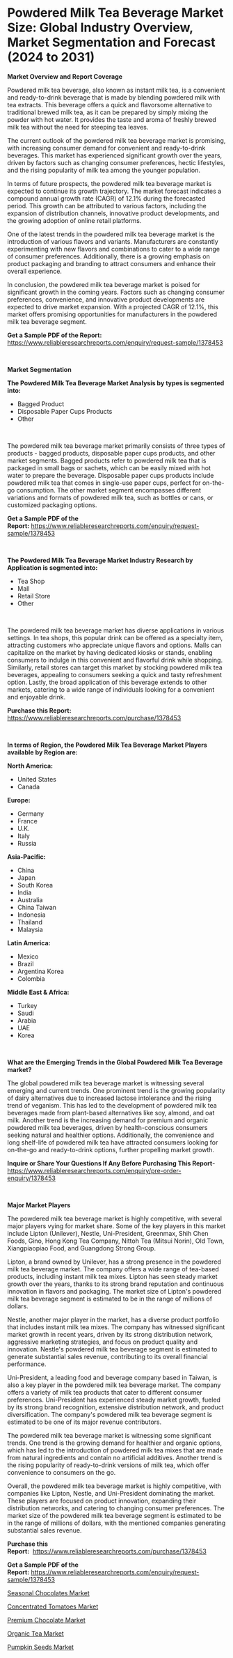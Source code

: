 <p><h1>Powdered Milk Tea Beverage Market Size: Global Industry Overview, Market Segmentation and Forecast (2024 to 2031)</h1></p><p><strong>Market Overview and Report Coverage</strong></p>
<p><p>Powdered milk tea beverage, also known as instant milk tea, is a convenient and ready-to-drink beverage that is made by blending powdered milk with tea extracts. This beverage offers a quick and flavorsome alternative to traditional brewed milk tea, as it can be prepared by simply mixing the powder with hot water. It provides the taste and aroma of freshly brewed milk tea without the need for steeping tea leaves.</p><p>The current outlook of the powdered milk tea beverage market is promising, with increasing consumer demand for convenient and ready-to-drink beverages. This market has experienced significant growth over the years, driven by factors such as changing consumer preferences, hectic lifestyles, and the rising popularity of milk tea among the younger population.</p><p>In terms of future prospects, the powdered milk tea beverage market is expected to continue its growth trajectory. The market forecast indicates a compound annual growth rate (CAGR) of 12.1% during the forecasted period. This growth can be attributed to various factors, including the expansion of distribution channels, innovative product developments, and the growing adoption of online retail platforms.</p><p>One of the latest trends in the powdered milk tea beverage market is the introduction of various flavors and variants. Manufacturers are constantly experimenting with new flavors and combinations to cater to a wide range of consumer preferences. Additionally, there is a growing emphasis on product packaging and branding to attract consumers and enhance their overall experience.</p><p>In conclusion, the powdered milk tea beverage market is poised for significant growth in the coming years. Factors such as changing consumer preferences, convenience, and innovative product developments are expected to drive market expansion. With a projected CAGR of 12.1%, this market offers promising opportunities for manufacturers in the powdered milk tea beverage segment.</p></p>
<p><strong>Get a Sample PDF of the Report:</strong> <a href="https://www.reliableresearchreports.com/enquiry/request-sample/1378453">https://www.reliableresearchreports.com/enquiry/request-sample/1378453</a></p>
<p>&nbsp;</p>
<p><strong>Market Segmentation</strong></p>
<p><strong>The Powdered Milk Tea Beverage Market Analysis by types is segmented into:</strong></p>
<p><ul><li>Bagged Product</li><li>Disposable Paper Cups Products</li><li>Other</li></ul></p>
<p>&nbsp;</p>
<p><p>The powdered milk tea beverage market primarily consists of three types of products - bagged products, disposable paper cups products, and other market segments. Bagged products refer to powdered milk tea that is packaged in small bags or sachets, which can be easily mixed with hot water to prepare the beverage. Disposable paper cups products include powdered milk tea that comes in single-use paper cups, perfect for on-the-go consumption. The other market segment encompasses different variations and formats of powdered milk tea, such as bottles or cans, or customized packaging options.</p></p>
<p><strong>Get a Sample PDF of the Report:</strong>&nbsp;<a href="https://www.reliableresearchreports.com/enquiry/request-sample/1378453">https://www.reliableresearchreports.com/enquiry/request-sample/1378453</a></p>
<p>&nbsp;</p>
<p><strong>The Powdered Milk Tea Beverage Market Industry Research by Application is segmented into:</strong></p>
<p><ul><li>Tea Shop</li><li>Mall</li><li>Retail Store</li><li>Other</li></ul></p>
<p>&nbsp;</p>
<p><p>The powdered milk tea beverage market has diverse applications in various settings. In tea shops, this popular drink can be offered as a specialty item, attracting customers who appreciate unique flavors and options. Malls can capitalize on the market by having dedicated kiosks or stands, enabling consumers to indulge in this convenient and flavorful drink while shopping. Similarly, retail stores can target this market by stocking powdered milk tea beverages, appealing to consumers seeking a quick and tasty refreshment option. Lastly, the broad application of this beverage extends to other markets, catering to a wide range of individuals looking for a convenient and enjoyable drink.</p></p>
<p><strong>Purchase this Report:</strong>&nbsp; <a href="https://www.reliableresearchreports.com/purchase/1378453">https://www.reliableresearchreports.com/purchase/1378453</a></p>
<p>&nbsp;</p>
<p><strong>In terms of Region, the Powdered Milk Tea Beverage Market Players available by Region are:</strong></p>
<p>
    <p> <strong> North America: </strong>
        <ul>
            <li>United States</li>
            <li>Canada</li>
        </ul>
        </p> 
    <p> <strong> Europe: </strong>
        <ul>
            <li>Germany</li>
            <li>France</li>
            <li>U.K.</li>
            <li>Italy</li>
            <li>Russia</li>
        </ul>
        </p> 
    <p> <strong> Asia-Pacific: </strong>
        <ul>
            <li>China</li>
            <li>Japan</li>
            <li>South Korea</li>
            <li>India</li>
            <li>Australia</li>
            <li>China Taiwan</li>
            <li>Indonesia</li>
            <li>Thailand</li>
            <li>Malaysia</li>
        </ul>
        </p> 
    <p> <strong> Latin America: </strong>
        <ul>
            <li>Mexico</li>
            <li>Brazil</li>
            <li>Argentina Korea</li>
            <li>Colombia</li>
        </ul>
        </p> 
    <p> <strong> Middle East & Africa: </strong>
        <ul>
            <li>Turkey</li>
            <li>Saudi</li>
            <li>Arabia</li>
            <li>UAE</li>
            <li>Korea</li>
        </ul>
    </p>
    </p>
<p>&nbsp;</p>
<p><strong>What are the Emerging Trends in the Global Powdered Milk Tea Beverage market?</strong></p>
<p><p>The global powdered milk tea beverage market is witnessing several emerging and current trends. One prominent trend is the growing popularity of dairy alternatives due to increased lactose intolerance and the rising trend of veganism. This has led to the development of powdered milk tea beverages made from plant-based alternatives like soy, almond, and oat milk. Another trend is the increasing demand for premium and organic powdered milk tea beverages, driven by health-conscious consumers seeking natural and healthier options. Additionally, the convenience and long shelf-life of powdered milk tea have attracted consumers looking for on-the-go and ready-to-drink options, further propelling market growth.</p></p>
<p><strong>Inquire or Share Your Questions If Any Before Purchasing This Report</strong>- <a href="https://www.reliableresearchreports.com/enquiry/pre-order-enquiry/1378453">https://www.reliableresearchreports.com/enquiry/pre-order-enquiry/1378453</a></p>
<p>&nbsp;</p>
<p><strong>Major Market Players</strong></p>
<p><p>The powdered milk tea beverage market is highly competitive, with several major players vying for market share. Some of the key players in this market include Lipton (Unilever), Nestle, Uni-President, Greenmax, Shih Chen Foods, Gino, Hong Kong Tea Company, Nittoh Tea (Mitsui Norin), Old Town, Xiangpiaopiao Food, and Guangdong Strong Group.</p><p>Lipton, a brand owned by Unilever, has a strong presence in the powdered milk tea beverage market. The company offers a wide range of tea-based products, including instant milk tea mixes. Lipton has seen steady market growth over the years, thanks to its strong brand reputation and continuous innovation in flavors and packaging. The market size of Lipton's powdered milk tea beverage segment is estimated to be in the range of millions of dollars.</p><p>Nestle, another major player in the market, has a diverse product portfolio that includes instant milk tea mixes. The company has witnessed significant market growth in recent years, driven by its strong distribution network, aggressive marketing strategies, and focus on product quality and innovation. Nestle's powdered milk tea beverage segment is estimated to generate substantial sales revenue, contributing to its overall financial performance.</p><p>Uni-President, a leading food and beverage company based in Taiwan, is also a key player in the powdered milk tea beverage market. The company offers a variety of milk tea products that cater to different consumer preferences. Uni-President has experienced steady market growth, fueled by its strong brand recognition, extensive distribution network, and product diversification. The company's powdered milk tea beverage segment is estimated to be one of its major revenue contributors.</p><p>The powdered milk tea beverage market is witnessing some significant trends. One trend is the growing demand for healthier and organic options, which has led to the introduction of powdered milk tea mixes that are made from natural ingredients and contain no artificial additives. Another trend is the rising popularity of ready-to-drink versions of milk tea, which offer convenience to consumers on the go.</p><p>Overall, the powdered milk tea beverage market is highly competitive, with companies like Lipton, Nestle, and Uni-President dominating the market. These players are focused on product innovation, expanding their distribution networks, and catering to changing consumer preferences. The market size of the powdered milk tea beverage segment is estimated to be in the range of millions of dollars, with the mentioned companies generating substantial sales revenue.</p></p>
<p><strong>Purchase this Report:</strong>&nbsp;&nbsp;<a href="https://www.reliableresearchreports.com/purchase/1378453">https://www.reliableresearchreports.com/purchase/1378453</a></p>
<p></p>
<p><strong>Get a Sample PDF of the Report:</strong>&nbsp;<a href="https://www.reliableresearchreports.com/enquiry/request-sample/1378453">https://www.reliableresearchreports.com/enquiry/request-sample/1378453</a></p>
<p><p><a href="https://github.com/FassouRP/Market-Research-Report-List-2/blob/main/seasonal-chocolates-market.md">Seasonal Chocolates Market</a></p><p><a href="https://github.com/castoriffic/Market-Research-Report-List-2/blob/main/concentrated-tomatoes-market.md">Concentrated Tomatoes Market</a></p><p><a href="https://github.com/rexevange/Market-Research-Report-List-2/blob/main/premium-chocolate-market.md">Premium Chocolate Market</a></p><p><a href="https://github.com/ashepherd82/Market-Research-Report-List-2/blob/main/organic-tea-market.md">Organic Tea Market</a></p><p><a href="https://github.com/lilstefpacute/Market-Research-Report-List-2/blob/main/pumpkin-seeds-market.md">Pumpkin Seeds Market</a></p></p>